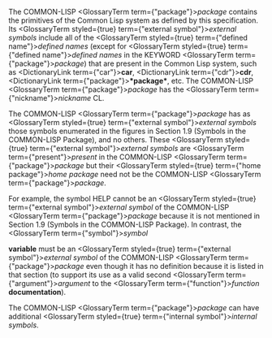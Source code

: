  



The COMMON-LISP <GlossaryTerm  term={"package"}><i>package</i></GlossaryTerm> contains the primitives of the Common Lisp system as defined by this specification. Its <GlossaryTerm styled={true} term={"external symbol"}><i>external symbols</i></GlossaryTerm> include all of the <GlossaryTerm styled={true} term={"defined name"}><i>defined names</i></GlossaryTerm> (except for <GlossaryTerm styled={true} term={"defined name"}><i>defined names</i></GlossaryTerm> in the KEYWORD <GlossaryTerm  term={"package"}><i>package</i></GlossaryTerm>) that are present in the Common Lisp system, such as <DictionaryLink  term={"car"}><b>car</b></DictionaryLink>, <DictionaryLink  term={"cdr"}><b>cdr</b></DictionaryLink>, <DictionaryLink  term={"package"}><b>\*package\*</b></DictionaryLink>, etc. The COMMON-LISP <GlossaryTerm  term={"package"}><i>package</i></GlossaryTerm> has the <GlossaryTerm  term={"nickname"}><i>nickname</i></GlossaryTerm> CL. 



The COMMON-LISP <GlossaryTerm  term={"package"}><i>package</i></GlossaryTerm> has as <GlossaryTerm styled={true} term={"external symbol"}><i>external symbols</i></GlossaryTerm> those symbols enumerated in the figures in Section 1.9 (Symbols in the COMMON-LISP Package), and no others. These <GlossaryTerm styled={true} term={"external symbol"}><i>external symbols</i></GlossaryTerm> are <GlossaryTerm  term={"present"}><i>present</i></GlossaryTerm> in the COMMON-LISP <GlossaryTerm  term={"package"}><i>package</i></GlossaryTerm> but their <GlossaryTerm styled={true} term={"home package"}><i>home package</i></GlossaryTerm> need not be the COMMON-LISP <GlossaryTerm  term={"package"}><i>package</i></GlossaryTerm>. 



For example, the symbol HELP cannot be an <GlossaryTerm styled={true} term={"external symbol"}><i>external symbol</i></GlossaryTerm> of the COMMON-LISP <GlossaryTerm  term={"package"}><i>package</i></GlossaryTerm> because it is not mentioned in Section 1.9 (Symbols in the COMMON-LISP Package). In contrast, the <GlossaryTerm  term={"symbol"}><i>symbol</i></GlossaryTerm> 







 



 



**variable** must be an <GlossaryTerm styled={true} term={"external symbol"}><i>external symbol</i></GlossaryTerm> of the COMMON-LISP <GlossaryTerm  term={"package"}><i>package</i></GlossaryTerm> even though it has no definition because it is listed in that section (to support its use as a valid second <GlossaryTerm  term={"argument"}><i>argument</i></GlossaryTerm> to the <GlossaryTerm  term={"function"}><i>function</i></GlossaryTerm> **documentation**). 



The COMMON-LISP <GlossaryTerm  term={"package"}><i>package</i></GlossaryTerm> can have additional <GlossaryTerm styled={true} term={"internal symbol"}><i>internal symbols</i></GlossaryTerm>. 



